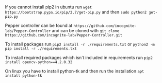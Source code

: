 If you cannot install pip2 in ubuntu run `wget https://bootstrap.pypa.io/pip/2.7/get-pip.py`
and then `sudo python2 get-pip.py`

Pepper controller can be found at `https://github.com/incognite-lab/Pepper-Controller`
and can be cloned with
`git clone https://github.com/incognite-lab/Pepper-Controller.git`

To install packages run `pip2 install -r ./requirements.txt` or
`python2 -m pip install -r ./requirements.txt`

To install required packages which isn't included in requirements run
`pip2 install opencv-python==4.2.0.32`

On linux you have to install python-tk and then run the installation `apt install python-tk`

